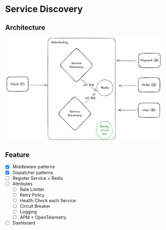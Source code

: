 # Service Discovery

## Architecture

![Architecture](./public/arch.png)

## Feature

- [x] Middleware patterns
- [x] Dispatcher patterns
- [ ] Register Service + Redis
- [ ] Attributes
    - [ ] Rate Limiter
    - [ ] Retry Policy
    - [ ] Health Check each Service
    - [ ] Circuit Breaker
    - [ ] Logging 
    - [ ] APM + OpenTelemetry
- [ ] Dashboard